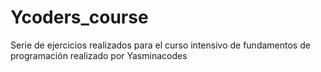 # Ycoders_course

Serie de ejercicios realizados para el curso intensivo de fundamentos de programación realizado por Yasminacodes
